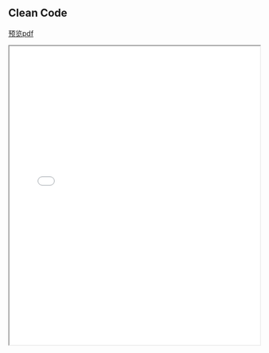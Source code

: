 ## Clean Code
[预览pdf](/CleanCode.pdf)
<iframe src="/CleanCode.pdf" style="width:100%;height:600px" ></iframe>
